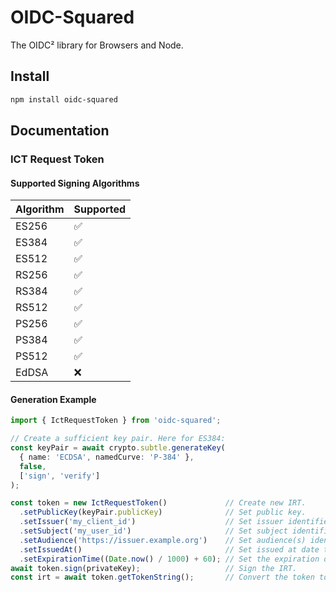 # OIDC-Squared

The OIDC² library for Browsers and Node.

## Install

```bash
npm install oidc-squared
```


## Documentation

### ICT Request Token

#### Supported Signing Algorithms

| Algorithm | Supported |
|-----------|-----------|
| ES256     | ✅         |
| ES384     | ✅         |
| ES512     | ✅         |
| RS256     | ✅         |
| RS384     | ✅         |
| RS512     | ✅         |
| PS256     | ✅         |
| PS384     | ✅         |
| PS512     | ✅         |
| EdDSA     | ❌         |

#### Generation Example

```typescript
import { IctRequestToken } from 'oidc-squared';

// Create a sufficient key pair. Here for ES384:
const keyPair = await crypto.subtle.generateKey(
  { name: 'ECDSA', namedCurve: 'P-384' },
  false,
  ['sign', 'verify']
);

const token = new IctRequestToken()             // Create new IRT.
  .setPublicKey(keyPair.publicKey)              // Set public key.
  .setIssuer('my_client_id')                    // Set issuer identifier. Typically your client ID.
  .setSubject('my_user_id')                     // Set subject identifier. Typically your user ID.
  .setAudience('https://issuer.example.org')    // Set audience(s) identifier(s). Typically your OpenID Provider's base URL.
  .setIssuedAt()                                // Set issued at date to now.
  .setExpirationTime((Date.now() / 1000) + 60); // Set the expiration date in 1 minute.
await token.sign(privateKey);                   // Sign the IRT.
const irt = await token.getTokenString();       // Convert the token to JWT string.
```
